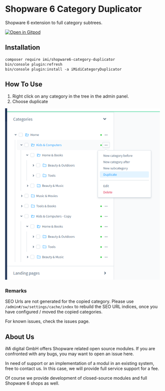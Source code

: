 # Shopware 6 Category Duplicator

Shopware 6 extension to full category subtrees.

[![Open in Gitpod](https://gitpod.io/button/open-in-gitpod.svg)](https://gitpod.io/#https://github.com/iMi-digital/shopware6-category-duplicator)

## Installation

```
composer require imi/shopware6-category-duplicator
bin/console plugin:refresh
bin/console plugin:install -a iMidiCategoryDuplicator
```

## How To Use

1. Right click on any category in the tree in the admin panel.
2. Choose duplicate

![Screenshot](/screenshot.png?raw=true "Screenshot")

### Remarks

SEO Urls are not generated for the copied category. Please use `/admin#/sw/settings/cache/index` to rebuild the SEO URL indices, once you have configured / moved the copied categories.

For known issues, check the issues page.


## About Us

iMi digital GmbH offers Shopware related open source modules. If you are confronted with any bugs, you may want to open an issue here.

In need of support or an implementation of a modul in an existing system, free to contact us. In this case, we will provide full service support for a fee.

Of course we provide development of closed-source modules and full Shopware 6 shops as well.
